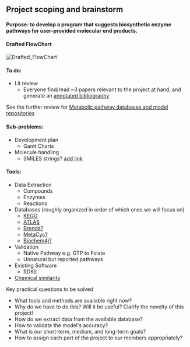 
## Project scoping and brainstorm


#### Purpose: to develop a program that suggests biosynthetic enzyme pathways for user-provided molecular end products.

#### Drafted FlowChart
![Drafted_FlowChart](https://github.com/theicechol/metamoles/blob/master/figures/FlowChart_2.png "FlowChart_2")

#### To do:
* Lit review
  * Everyone find/read ~3 papers relevant to the project at hand, and generate an [annotated bibliography](https://guides.library.cornell.edu/annotatedbibliography)
  
See the further review for [Metabolic pathway databases and model repositories](https://link.springer.com/content/pdf/10.1007%2Fs40484-017-0108-3.pdf)

#### Sub-problems:
* Development plan
  * Gantt Charts
* Molecule handling
  * SMILES strings? [add link]()

#### Tools:
* Data Extraction
  * Compounds
  * Enzymes
  * Reactions
* Databases (roughly organized in order of which ones we will focus on)
  * [KEGG](https://www.genome.jp/kegg/)
  * [ATLAS](http://lcsb-databases.epfl.ch/atlas/)
  * [Brenda?](https://www.brenda-enzymes.org/)
  * [MetaCyc?](https://metacyc.org/)
  * [Biochem4j?](https://github.com/synbiochem/biochem4j)
* Validation
  * Native Pathway e.g. GTP to Folate
  * Unnatural but reported pathways
* Existing Software
  * RDKit
* [Chemical similarity](https://en.wikipedia.org/wiki/Chemical_similarity)

Key practical questions to be solved
- What tools and methods are available right now?
- Why do we have to do this? Will it be useful? Clarify the novelty of this project!
- How do we extract data from the available database?
- How to validate the model's accuracy?
- What is our short-term, medium, and long-term goals?
- How to assign each part of the project to our members appropriately?